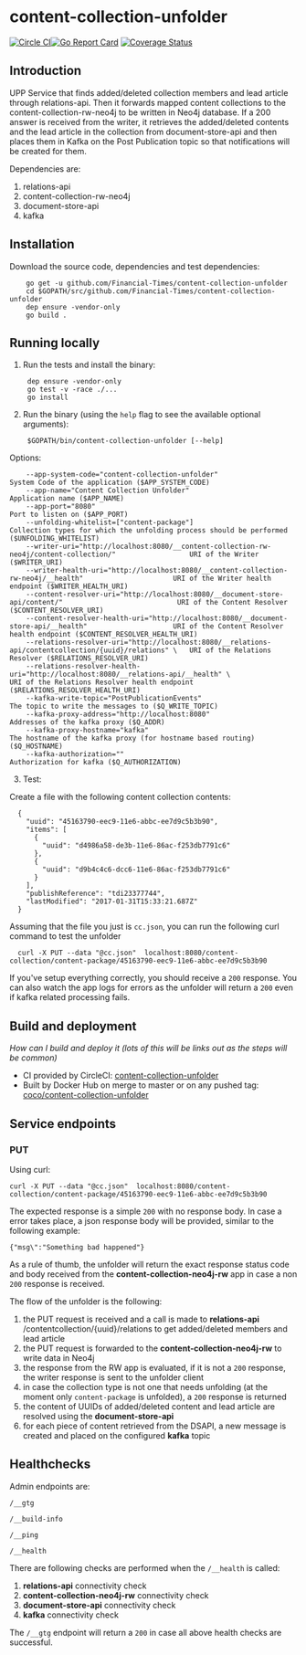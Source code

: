 # content-collection-unfolder

[![Circle CI](https://circleci.com/gh/Financial-Times/content-collection-unfolder/tree/master.png?style=shield)](https://circleci.com/gh/Financial-Times/content-collection-unfolder/tree/master)[![Go Report Card](https://goreportcard.com/badge/github.com/Financial-Times/content-collection-unfolder)](https://goreportcard.com/report/github.com/Financial-Times/content-collection-unfolder) [![Coverage Status](https://coveralls.io/repos/github/Financial-Times/content-collection-unfolder/badge.svg)](https://coveralls.io/github/Financial-Times/content-collection-unfolder)

## Introduction

UPP Service that finds added/deleted collection members and lead article through relations-api.
Then it forwards mapped content collections to the content-collection-rw-neo4j to be written in Neo4j database.
If a 200 answer is received from the writer, 
it retrieves the added/deleted contents and the lead article in the collection from document-store-api 
and then places them in Kafka on the Post Publication topic so that notifications will be created for them.

Dependencies are:
1. relations-api
2. content-collection-rw-neo4j
3. document-store-api
4. kafka

## Installation
      
Download the source code, dependencies and test dependencies:

        go get -u github.com/Financial-Times/content-collection-unfolder
        cd $GOPATH/src/github.com/Financial-Times/content-collection-unfolder
        dep ensure -vendor-only
        go build .

## Running locally

1. Run the tests and install the binary:

        dep ensure -vendor-only
        go test -v -race ./...
        go install

2. Run the binary (using the `help` flag to see the available optional arguments):

        $GOPATH/bin/content-collection-unfolder [--help]

Options:

        --app-system-code="content-collection-unfolder"                                                         System Code of the application ($APP_SYSTEM_CODE)
        --app-name="Content Collection Unfolder"                                                                Application name ($APP_NAME)
        --app-port="8080"                                                                                       Port to listen on ($APP_PORT)
        --unfolding-whitelist=["content-package"]                                                               Collection types for which the unfolding process should be performed ($UNFOLDING_WHITELIST)
        --writer-uri="http://localhost:8080/__content-collection-rw-neo4j/content-collection/"                  URI of the Writer ($WRITER_URI)
        --writer-health-uri="http://localhost:8080/__content-collection-rw-neo4j/__health"                      URI of the Writer health endpoint ($WRITER_HEALTH_URI)
        --content-resolver-uri="http://localhost:8080/__document-store-api/content/"                            URI of the Content Resolver ($CONTENT_RESOLVER_URI)
        --content-resolver-health-uri="http://localhost:8080/__document-store-api/__health"                     URI of the Content Resolver health endpoint ($CONTENT_RESOLVER_HEALTH_URI)
        --relations-resolver-uri="http://localhost:8080/__relations-api/contentcollection/{uuid}/relations" \   URI of the Relations Resolver ($RELATIONS_RESOLVER_URI)
        --relations-resolver-health-uri="http://localhost:8080/__relations-api/__health" \                      URI of the Relations Resolver health endpoint ($RELATIONS_RESOLVER_HEALTH_URI)
        --kafka-write-topic="PostPublicationEvents"                                                             The topic to write the messages to ($Q_WRITE_TOPIC)
        --kafka-proxy-address="http://localhost:8080"                                                           Addresses of the kafka proxy ($Q_ADDR)
        --kafka-proxy-hostname="kafka"                                                                          The hostname of the kafka proxy (for hostname based routing) ($Q_HOSTNAME)
        --kafka-authorization=""                                                                                Authorization for kafka ($Q_AUTHORIZATION)
        
        
3. Test:

Create a file with the following content collection contents:

      {
        "uuid": "45163790-eec9-11e6-abbc-ee7d9c5b3b90",
        "items": [
          {
            "uuid": "d4986a58-de3b-11e6-86ac-f253db7791c6"
          },
          {
            "uuid": "d9b4c4c6-dcc6-11e6-86ac-f253db7791c6"
          }
        ],
        "publishReference": "tdi23377744",
        "lastModified": "2017-01-31T15:33:21.687Z"
      }


Assuming that the file you just is `cc.json`, you can run the following curl command to test the unfolder

      curl -X PUT --data "@cc.json"  localhost:8080/content-collection/content-package/45163790-eec9-11e6-abbc-ee7d9c5b3b90

If you've setup everything correctly, you should receive a `200` response. You can also watch the app logs for errors as the
unfolder will return a `200` even if kafka related processing fails.

## Build and deployment
_How can I build and deploy it (lots of this will be links out as the steps will be common)_

* CI provided by CircleCI: [content-collection-unfolder](https://circleci.com/gh/Financial-Times/content-collection-unfolder)
* Built by Docker Hub on merge to master or on any pushed tag: [coco/content-collection-unfolder](https://hub.docker.com/r/coco/content-collection-unfolder/)

## Service endpoints

### PUT

Using curl:

    curl -X PUT --data "@cc.json"  localhost:8080/content-collection/content-package/45163790-eec9-11e6-abbc-ee7d9c5b3b90

The expected response is a simple `200` with no response body. In case a error takes place, a json response body will be provided,
similar to the following example:

    {"msg\":"Something bad happened"}
    
As a rule of thumb, the unfolder will return the exact response status code and body received from the **content-collection-neo4j-rw** app in
case a non `200` response is received.

The flow of the unfolder is the following:

1. the PUT request is received and a call is made to **relations-api** /contentcollection/{uuid}/relations to get added/deleted members and lead article
1. the PUT request is forwarded to the **content-collection-neo4j-rw** to write data in Neo4j
2. the response from the RW app is evaluated, if it is not a `200` response, the writer response is sent to the unfolder client
3. in case the collection type is not one that needs unfolding (at the moment only `content-package` is unfolded), a `200` response is returned
4. the content of UUIDs of added/deleted content and lead article are resolved using the **document-store-api**
5. for each piece of content retrieved from the DSAPI, a new message is created and placed on the configured **kafka** topic

## Healthchecks
Admin endpoints are:

`/__gtg`

`/__build-info`

`/__ping`

`/__health`

There are following checks are performed when the `/__health` is called:
1. **relations-api** connectivity check
2. **content-collection-neo4j-rw** connectivity check
3. **document-store-api** connectivity check
4. **kafka** connectivity check

The `/__gtg` endpoint will return a `200` in case all above health checks are successful.  
